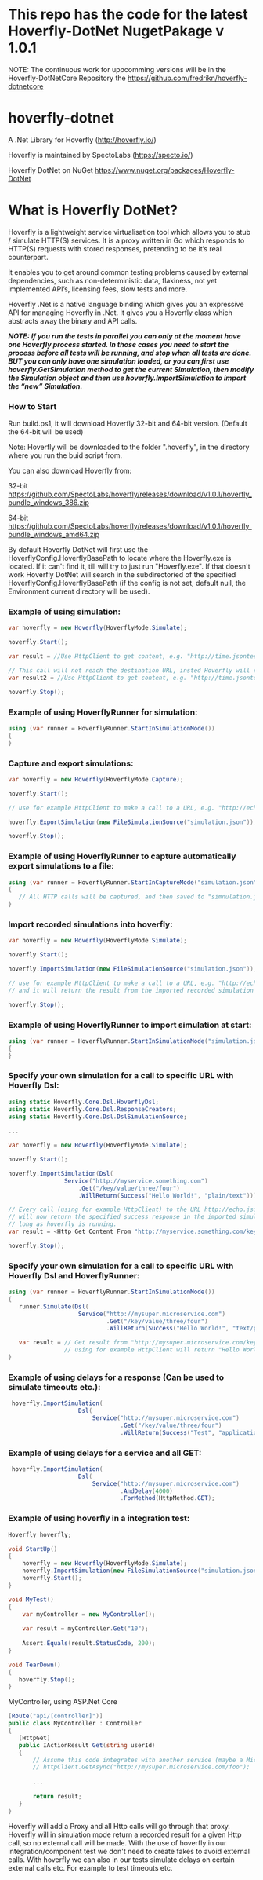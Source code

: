 # This repo has the code for the latest Hoverfly-DotNet NugetPakage v 1.0.1

NOTE: The continuous work for uppcomming versions will be in the Hoverfly-DotNetCore Repository the https://github.com/fredrikn/hoverfly-dotnetcore

# hoverfly-dotnet
A .Net Library for Hoverfly (http://hoverfly.io/)

Hoverfly is maintained by SpectoLabs (https://specto.io/)

Hoverfly DotNet on NuGet https://www.nuget.org/packages/Hoverfly-DotNet

# What is Hoverfly DotNet?
Hoverfly is a lightweight service virtualisation tool which allows you to stub / simulate HTTP(S) services. It is a proxy written in Go which responds to HTTP(S) requests with stored responses, pretending to be it’s real counterpart.

It enables you to get around common testing problems caused by external dependencies, such as non-deterministic data, flakiness, not yet implemented API’s, licensing fees, slow tests and more.

Hoverfly .Net is a native language binding which gives you an expressive API for managing Hoverfly in .Net. It gives you a Hoverfly class which abstracts away the binary and API calls.

***NOTE: If you run the tests in parallel you can only at the moment have one Hoverfly process started. In those cases you need to start the process before all tests will be running, and stop when all tests are done. BUT you can only have one simulation loaded, or you can first use hoverfly.GetSimulation method to get the current Simulation, then modify the Simulation object and then use hoverfly.ImportSimulation to import the “new” Simulation.***

### How to Start

Run build.ps1, it will download Hoverfly 32-bit and 64-bit version. (Default the 64-bit will be used)

Note: Hoverfly will be downloaded to the folder ".hoverfly", in the directory where you run the buid script from.

You can also download Hoverfly from:

32-bit
https://github.com/SpectoLabs/hoverfly/releases/download/v1.0.1/hoverfly_bundle_windows_386.zip

64-bit
https://github.com/SpectoLabs/hoverfly/releases/download/v1.0.1/hoverfly_bundle_windows_amd64.zip

By default Hoverfly DotNet will first use the HoverflyConfig.HoverflyBasePath to locate where the Hoverfly.exe is located.
If it can't find it, till will try to just run "Hoverfly.exe". If that doesn't work Hoverfly DotNet will search in the subdirectoried of the
specified HoverflyConfig.HoverflyBasePath (if the config is not set, default null, the Environment current directory will be used).

### Example of using simulation:

```cs
var hoverfly = new Hoverfly(HoverflyMode.Simulate);

hoverfly.Start();

var result = //Use HttpClient to get content, e.g. "http://time.jsontest.com";

// This call will not reach the destination URL, insted Hoverfly will return a first call that is recorded.
var result2 = //Use HttpClient to get content, e.g. "http://time.jsontest.com";

hoverfly.Stop();
```

### Example of using HoverflyRunner for simulation:

```cs
using (var runner = HoverflyRunner.StartInSimulationMode())
{
}
```

### Capture and export simulations:

```cs
var hoverfly = new Hoverfly(HoverflyMode.Capture);

hoverfly.Start();

// use for example HttpClient to make a call to a URL, e.g. "http://echo.jsontest.com/key/value/one/two");

hoverfly.ExportSimulation(new FileSimulationSource("simulation.json"));

hoverfly.Stop();
```

### Example of using HoverflyRunner to capture automatically export simulations to a file:

```cs
using (var runner = HoverflyRunner.StartInCaptureMode("simulation.json"))
{
   // All HTTP calls will be captured, and then saved to "simnulation.json"
}
```

### Import recorded simulations into hoverfly:

```cs
var hoverfly = new Hoverfly(HoverflyMode.Simulate);

hoverfly.Start();

hoverfly.ImportSimulation(new FileSimulationSource("simulation.json"));

// use for example HttpClient to make a call to a URL, e.g. "http://echo.jsontest.com/key/value/one/two");
// and it will return the result from the imported recorded simulation

hoverfly.Stop();
```

### Example of using HoverflyRunner to import simulation at start:

```cs
using (var runner = HoverflyRunner.StartInSimulationMode("simulation.json"))
{
}
```

### Specify your own simulation for a call to specific URL with Hoverfly Dsl:

```cs
using static Hoverfly.Core.Dsl.HoverflyDsl;
using static Hoverfly.Core.Dsl.ResponseCreators;
using static Hoverfly.Core.Dsl.DslSimulationSource;
    
...

var hoverfly = new Hoverfly(HoverflyMode.Simulate);

hoverfly.Start();

hoverfly.ImportSimulation(Dsl(
                Service("http://myservice.something.com")
                    .Get("/key/value/three/four")
                    .WillReturn(Success("Hello World!", "plain/text"))));

// Every call (using for example HttpClient) to the URL http://echo.jsontest.com/key/value/three/four
// will now return the specified success response in the imported simulation. This will happen as 
// long as hoverfly is running.
var result = <Http Get Content From "http://myservice.something.com/key/value/three/four">

hoverfly.Stop();
```

### Specify your own simulation for a call to specific URL with Hoverfly Dsl and HoverflyRunner:

```cs
using (var runner = HoverflyRunner.StartInSimulationMode())
{
   runner.Simulate(Dsl(
                    Service("http://mysuper.microservice.com")
                            .Get("/key/value/three/four")
                            .WillReturn(Success("Hello World!", "text/plain"))));

   var result = // Get result from "http://mysuper.microservice.com/key/value/three/four" 
                // using for example HttpClient will return "Hello World!"
}
```

### Example of using delays for a response (Can be used to simulate timeouts etc.):

```cs
 hoverfly.ImportSimulation(
                    Dsl(
                        Service("http://mysuper.microservice.com")
                                .Get("/key/value/three/four")
                                .WillReturn(Success("Test", "application/json").WithDelay(2000))));
```


### Example of using delays for a service and all GET:

```cs
 hoverfly.ImportSimulation(
                    Dsl(
                        Service("http://mysuper.microservice.com")
                                .AndDelay(4000)
                                .ForMethod(HttpMethod.GET);
```

### Example of using hoverfly in a integration test:

```cs
Hoverfly hoverfly;

void StartUp()
{
    hoverfly = new Hoverfly(HoverflyMode.Simulate);
    hoverfly.ImportSimulation(new FileSimulationSource("simulation.json"));
    hoverfly.Start();
}

void MyTest()
{
    var myController = new MyController();
    
    var result = myController.Get("10");
    
    Assert.Equals(result.StatusCode, 200);
}

void TearDown()
{
   hoverfly.Stop();
}
```

MyController, using ASP.Net Core

```cs
[Route("api/[controller]")]
public class MyController : Controller
{
   [HttpGet]
   public IActionResult Get(string userId)
   {
       // Assume this code integrates with another service (maybe a Microservice :P) over HTTP with HttpClient
       // httpClient.GetAsync("http://mysuper.microservice.com/foo");
       
       ...
       
       return result;
   }
}
```

Hoverfly will add a Proxy and all Http calls will go through that proxy. Hoverfly will in simulation mode return a recorded result for a given Http call, so no external call will be made. With the use of hoverfly in our integration/component test we don't need to create fakes to avoid external calls. With hoverfly we can also in our tests simulate delays on certain external calls etc. For example to test timeouts etc.

